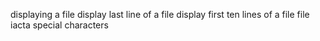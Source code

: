 displaying a file
display last line of a file
display first ten lines of a file
file iacta
special characters
